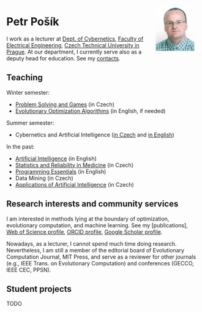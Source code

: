 <img style="float: right; margin: 10pt;" src="/assets/Posik1.png" alt="Petr Pošík's photo" width="20%"/>

# Petr Pošík

I work as a lecturer at [Dept. of Cybernetics](https://cyber.felk.cvut.cz), [Faculty of Electrical Engineering](https://fel.cvut.cz), [Czech Technical University in Prague](https://www.cvut.cz). At our department, I currently serve also as a deputy head for education. See my [contacts](./contacts.md).

## Teaching
Winter semester:
* [Problem Solving and Games](https://cw.fel.cvut.cz/wiki/courses/b4b33rph/start) (in Czech)
* [Evolutionary Optimization Algorithms](https://cw.fel.cvut.cz/wiki/courses/a0m33eoa/start) (in English, if needed)

Summer semester:
* Cybernetics and Artificial Intelligence ([in Czech](https://cw.fel.cvut.cz/wiki/courses/b3b33kui/cviceni/start) and [in English](https://cw.fel.cvut.cz/wiki/courses/be5b33kui/cviceni/start))

In the past:
* [Artificial Intelligence](https://cw.fel.cvut.cz/wiki/courses/b3m33ui) (in English)
* [Statistics and Reliability in Medicine](https://cw.fel.cvut.cz/wiki/courses/a6m33ssl/start) (in Czech)
* [Programming Essentials](https://cw.fel.cvut.cz/wiki/courses/be5b33prg/start) (in English)
* Data Mining (in Czech)
* [Applications of Artificial Intelligence](https://cw.fel.cvut.cz/old/courses/y33aui/start) (in Czech)


## Research interests and community services

I am interested in methods lying at the boundary of optimization, evolutionary computation, and machine learning. See my [publications], [Web of Science profile](https://www.webofscience.com/wos/author/record/D-4658-2009), [ORCID profile](https://orcid.org/0000-0002-9694-3673), [Google Scholar profile](https://scholar.google.com/citations?user=sn86E_IAAAAJ).

Nowadays, as a lecturer, I cannot spend much time doing research. Nevertheless, I am still a member of the editorial board of Evolutionary Computation Journal, MIT Press, and serve as a reviewer for other journals (e.g., IEEE Trans. on Evolutionary Computation) and conferences (GECCO, IEEE CEC, PPSN).

## Student projects

TODO

